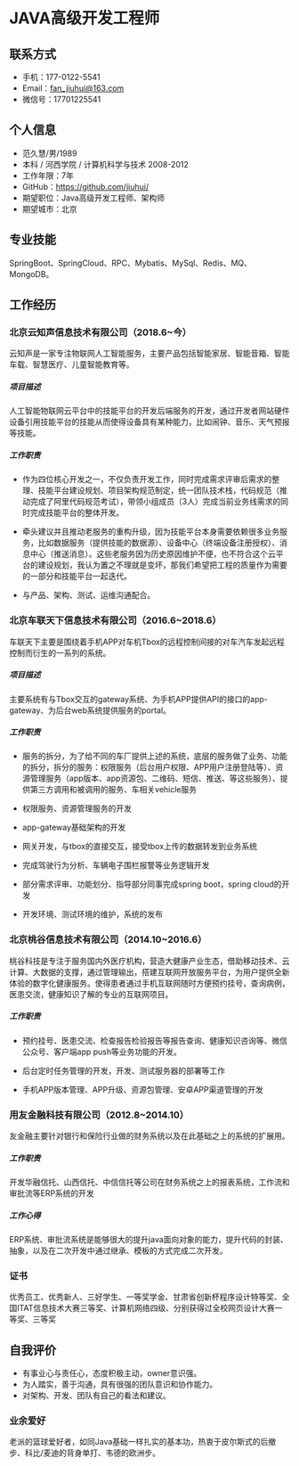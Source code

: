 # JAVA高级开发工程师

## 联系方式

- 手机：177-0122-5541
- Email：fan_jiuhui@163.com
- 微信号：17701225541

## 个人信息

- 范久慧/男/1989
- 本科 / 河西学院 / 计算机科学与技术 2008-2012
- 工作年限：7年
- GitHub：https://github.com/jiuhui/
- 期望职位：Java高级开发工程师、架构师
- 期望城市：北京

## 专业技能

SpringBoot、SpringCloud、RPC、Mybatis、MySql、Redis、MQ、MongoDB。

## 工作经历

### 北京云知声信息技术有限公司（2018.6~今）

云知声是一家专注物联网人工智能服务，主要产品包括智能家居、智能音箱、智能车载、智慧医疗、儿童智能教育等。

##### 项目描述

人工智能物联网云平台中的技能平台的开发后端服务的开发，通过开发者网站硬件设备引用技能平台的技能从而使得设备具有某种能力，比如闹钟、音乐、天气预报等技能。

##### 工作职责

- 作为四位核心开发之一，不仅负责开发工作，同时完成需求评审后需求的整理、技能平台建设规划、项目架构规范制定，统一团队技术栈，代码规范（推动完成了阿里代码规范考试），带领小组成员（3人）完成当前业务线需求的同时完成技能平台的整体开发。


- 牵头建议并且推动老服务的重构升级，因为技能平台本身需要依赖很多业务服务，比如数据服务（提供技能的数据源）、设备中心（终端设备注册授权）、消息中心（推送消息）。这些老服务因为历史原因维护不便，也不符合这个云平台的建设规划，我认为置之不理就是变坏，那我们希望把工程的质量作为需要的一部分和技能平台一起迭代。
- 与产品、架构、测试、运维沟通配合。

### 北京车联天下信息技术有限公司（2016.6~2018.6）

车联天下主要是围绕着手机APP对车机Tbox的远程控制间接的对车汽车发起远程控制而衍生的一系列的系统。

##### 项目描述

主要系统有与Tbox交互的gateway系统、为手机APP提供API的接口的app-gateway、为后台web系统提供服务的portal。

##### 工作职责

- 服务的拆分，为了给不同的车厂提供上述的系统，底层的服务做了业务、功能的拆分，拆分的服务：权限服务（后台用户权限、APP用户注册登陆等）、资源管理服务（app版本、app资源包、二维码、短信、推送、等这些服务）、提供第三方调用和被调用的服务、车相关vehicle服务

- 权限服务、资源管理服务的开发

- app-gateway基础架构的开发

- 网关开发，与tbox的直接交互，接受tbox上传的数据转发到业务系统

- 完成驾驶行为分析、车辆电子围栏报警等业务逻辑开发

- 部分需求评审、功能划分、指导部分同事完成spring boot，spring cloud的开发

- 开发环境、测试环境的维护，系统的发布

### 北京桃谷信息技术有限公司（2014.10~2016.6）

桃谷科技是专注于服务国内外医疗机构，营造大健康产业生态，借助移动技术、云计算、大数据的支撑，通过管理输出，搭建互联网开放服务平台，为用户提供全新体验的数字化健康服务。使得患者通过手机互联网随时方便预约挂号，查询病例，医患交流，健康知识了解的专业的互联网项目。

##### 工作职责

- 预约挂号、医患交流、检查报告检验报告等报告查询、健康知识咨询等、微信公众号、客户端app push等业务功能的开发。

- 后台定时任务管理的开发，开发、测试服务器的部署等工作

- 手机APP版本管理、APP升级、资源包管理、安卓APP渠道管理的开发

### 用友金融科技有限公司（2012.8~2014.10）

友金融主要针对银行和保险行业做的财务系统以及在此基础之上的系统的扩展用。

##### 工作职责

开发华融信托、山西信托、中信信托等公司在财务系统之上的报表系统，工作流和审批流等ERP系统的开发

##### 工作心得

ERP系统、审批流系统是能够很大的提升java面向对象的能力，提升代码的封装、抽象，以及在二次开发中通过继承、模板的方式完成二次开发。

### 证书

优秀员工、优秀新人、三好学生、一等奖学金、甘肃省创新杯程序设计特等奖、全国ITAT信息技术大赛三等奖、计算机网络四级、分别获得过全校网页设计大赛一等奖、三等奖

## 自我评价

- 有事业心与责任心，态度积极主动，owner意识强。
- 为人踏实，善于沟通，具有很强的团队意识和协作能力。
- 对架构、开发、团队有自己的看法和建议。

### 业余爱好

老派的篮球爱好者，如同Java基础一样扎实的基本功，热衷于皮尔斯式的后撤步、科比/麦迪的背身单打、韦德的欧洲步。
